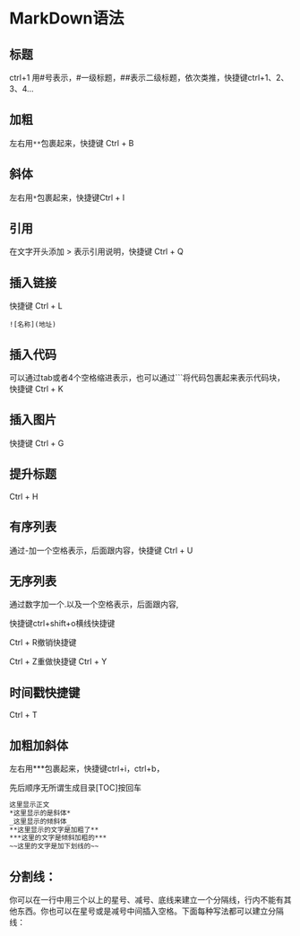 # MarkDown语法

## 标题

ctrl+1 用#号表示，#一级标题，##表示二级标题，依次类推，快捷键ctrl+1、2、3、4…

## 加粗

左右用`**`包裹起来，快捷键 Ctrl + B

## 斜体

左右用`*`包裹起来，快捷键Ctrl + I

## 引用

在文字开头添加 > 表示引用说明，快捷键 Ctrl + Q

## 插入链接

快捷键 Ctrl + L

```
![名称](地址)
```

## 插入代码

可以通过tab或者4个空格缩进表示，也可以通过```将代码包裹起来表示代码块，快捷键 Ctrl + K

## 插入图片

快捷键 Ctrl + G

## 提升标题

Ctrl + H

## 有序列表

通过-加一个空格表示，后面跟内容，快捷键 Ctrl + U

## 无序列表

通过数字加一个.以及一个空格表示，后面跟内容,

快捷键ctrl+shift+o横线快捷键 

Ctrl + R撤销快捷键 

Ctrl + Z重做快捷键 Ctrl + Y

## 时间戳快捷键

 Ctrl + T

## 加粗加斜体

左右用***包裹起来，快捷键ctrl+i，ctrl+b，

先后顺序无所谓生成目录[TOC]按回车

```markdown
这里显示正文
*这里显示的是斜体*
_这里显示的倾斜体_
**这里显示的文字是加粗了**
***这里的文字是倾斜加粗的***
~~这里的文字是加下划线的~~
```

## 分割线：

你可以在一行中用三个以上的星号、减号、底线来建立一个分隔线，行内不能有其他东西。你也可以在星号或是减号中间插入空格。下面每种写法都可以建立分隔线：